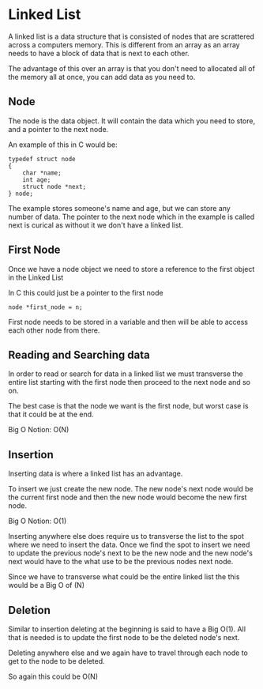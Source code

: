 # Linked List

A linked list is a data structure that is consisted of nodes that are scrattered across a computers memory.  This is different from an array as an array needs to have a block of data that is next to each other. 

The advantage of this over an array is that you don't need to allocated all of the memory all at once, you can add data as you need to.

## Node

The node is the data object.  It will contain the data which you need to store, and a pointer to the next node.

An example of this in C would be:
```
typedef struct node
{
    char *name;
    int age;
    struct node *next;
} node;
```

The example stores someone's name and age, but we can store any number of data.  The pointer to the next node which in the example is called next is curical as without it we don't have a linked list.

## First Node

Once we have a node object we need to store a reference to the first object in the Linked List

In C this could just be a pointer to the first node
```
node *first_node = n;
```

First node needs to be stored in a variable and then will be able to access each other node from there.

## Reading and Searching data

In order to read or search for data in a linked list we must transverse the entire list starting with the first node then proceed to the next node and so on.

The best case is that the node we want is the first node, but worst case is that it could be at the end.

Big O Notion: O(N)

## Insertion

Inserting data is where a linked list has an advantage.  

To insert we just create the new node.  The new node's next node would be the current first node and then the new node would become the new first node.

Big O Notion: O(1)

Inserting anywhere else does require us to transverse the list to the spot where we need to insert the data.  Once we find the spot to insert we need to update the previous node's next to be the new node and the new node's next would have to the what use to be the previous nodes next node. 

Since we have to transverse what could be the entire linked list the this would be a Big O of (N)

## Deletion

Similar to insertion deleting at the beginning is said to have a Big O(1).  All that is needed is to update the first node to be the deleted node's next.

Deleting anywhere else and we again have to travel through each node to get to the node to be deleted.

So again this could be O(N)
